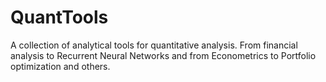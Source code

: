 # QuantTools
A collection of analytical tools for quantitative analysis. From financial analysis to Recurrent Neural Networks and from Econometrics to Portfolio optimization and others. 
